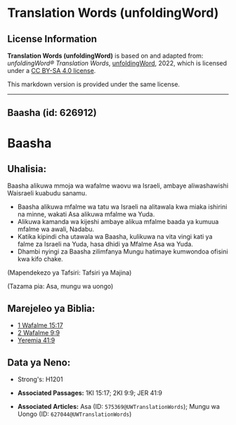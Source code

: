 # Translation Words (unfoldingWord)

## License Information

**Translation Words (unfoldingWord)** is based on and adapted from: _unfoldingWord® Translation Words_, [unfoldingWord](https://unfoldingword.org/utw), 2022, which is licensed under a [CC BY-SA 4.0 license](https://creativecommons.org/licenses/by-sa/4.0/legalcode.en).

This markdown version is provided under the same license.



--------------------------------

## Baasha (id: 626912)

Baasha
======

Uhalisia:
---------

Baasha alikuwa mmoja wa wafalme waovu wa Israeli, ambaye aliwashawishi Waisraeli kuabudu sanamu.

* Baasha alikuwa mfalme wa tatu wa Israeli na alitawala kwa miaka ishirini na minne, wakati Asa alikuwa mfalme wa Yuda.
* Alikuwa kamanda wa kijeshi ambaye alikua mfalme baada ya kumuua mfalme wa awali, Nadabu.
* Katika kipindi cha utawala wa Baasha, kulikuwa na vita vingi kati ya falme za Israeli na Yuda, hasa dhidi ya Mfalme Asa wa Yuda.
* Dhambi nyingi za Baasha zilimfanya Mungu hatimaye kumwondoa ofisini kwa kifo chake.

(Mapendekezo ya Tafsiri: Tafsiri ya Majina)

(Tazama pia: Asa, mungu wa uongo)

Marejeleo ya Biblia:
--------------------

* [1 Wafalme 15:17](https://ref.ly/1Kgs15:17)
* [2 Wafalme 9:9](https://ref.ly/2Kgs9:9)
* [Yeremia 41:9](https://ref.ly/Jer41:9)

Data ya Neno:
-------------

* Strong's: H1201

* **Associated Passages:** 1KI 15:17; 2KI 9:9; JER 41:9
* **Associated Articles:** Asa (ID: `575369@UWTranslationWords`); Mungu wa Uongo (ID: `627044@UWTranslationWords`)

